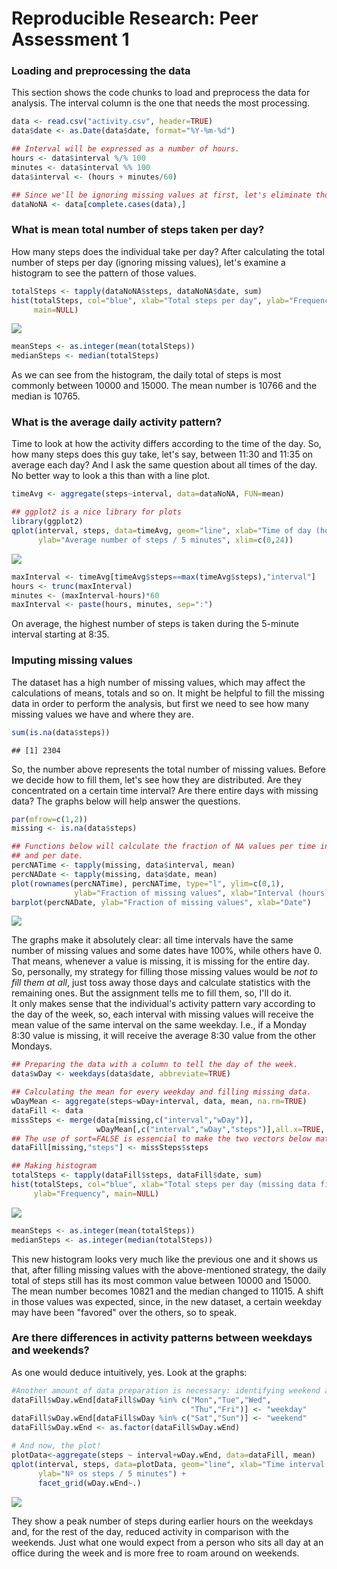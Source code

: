 # Reproducible Research: Peer Assessment 1
### Loading and preprocessing the data

This section shows the code chunks to load and preprocess the data for analysis. The interval column is the one that needs the most processing.


```r
data <- read.csv("activity.csv", header=TRUE)
data$date <- as.Date(data$date, format="%Y-%m-%d")

## Interval will be expressed as a number of hours.
hours <- data$interval %/% 100
minutes <- data$interval %% 100
data$interval <- (hours + minutes/60)

## Since we'll be ignoring missing values at first, let's eliminate those rows.
dataNoNA <- data[complete.cases(data),]
```

### What is mean total number of steps taken per day?  
How many steps does the individual take per day? After calculating the total number of steps per day (ignoring missing values), let's examine a histogram to see the pattern of those values.


```r
totalSteps <- tapply(dataNoNA$steps, dataNoNA$date, sum)
hist(totalSteps, col="blue", xlab="Total steps per day", ylab="Frequency",
     main=NULL)
```

![](PA1_template_files/figure-html/unnamed-chunk-2-1.png) 

```r
meanSteps <- as.integer(mean(totalSteps))
medianSteps <- median(totalSteps)
```

As we can see from the histogram, the daily total of steps is most commonly between 10000 and 15000. The mean number is 10766 and the median is 10765.

### What is the average daily activity pattern?

Time to look at how the activity differs according to the time of the day. So, how many steps does this guy take, let's say, between 11:30 and 11:35 on average each day? And I ask the same question about all times of the day.  
No better way to look a this than with a line plot.


```r
timeAvg <- aggregate(steps~interval, data=dataNoNA, FUN=mean)

## ggplot2 is a nice library for plots
library(ggplot2)
qplot(interval, steps, data=timeAvg, geom="line", xlab="Time of day (hours)",
      ylab="Average number of steps / 5 minutes", xlim=c(0,24))
```

![](PA1_template_files/figure-html/unnamed-chunk-3-1.png) 

```r
maxInterval <- timeAvg[timeAvg$steps==max(timeAvg$steps),"interval"]
hours <- trunc(maxInterval)
minutes <- (maxInterval-hours)*60
maxInterval <- paste(hours, minutes, sep=":")
```

On average, the highest number of steps is taken during the 5-minute interval starting at 8:35.

### Imputing missing values

The dataset has a high number of missing values, which may affect the calculations of means, totals and so on. It might be helpful to fill the missing data in order to perform the analysis, but first we need to see how many missing values we have and where they are.  


```r
sum(is.na(data$steps))
```

```
## [1] 2304
```

So, the number above represents the total number of missing values. Before we decide how to fill them, let's see how they are distributed. Are they concentrated on a certain time interval? Are there entire days with missing data? The graphs below will help answer the questions.


```r
par(mfrow=c(1,2))
missing <- is.na(data$steps)

## Functions below will calculate the fraction of NA values per time interval
## and per date.
percNATime <- tapply(missing, data$interval, mean)
percNADate <- tapply(missing, data$date, mean)
plot(rownames(percNATime), percNATime, type="l", ylim=c(0,1),
              ylab="Fraction of missing values", xlab="Interval (hours)")
barplot(percNADate, ylab="Fraction of missing values", xlab="Date")
```

![](PA1_template_files/figure-html/unnamed-chunk-5-1.png) 

The graphs make it absolutely clear: all time intervals have the same number of missing values and some dates have 100%, while others have 0. That means, whenever a value is missing, it is missing for the entire day.  
So, personally, my strategy for filling those missing values would be *not to fill them at all*, just toss away those days and calculate statistics with the remaining ones. But the assignment tells me to fill them, so, I'll do it.  
It only makes sense that the individual's activity pattern vary according to the day of the week, so, each interval with missing values will receive the mean value of the same interval on the same weekday. I.e., if a Monday 8:30 value is missing, it will receive the average 8:30 value from the other Mondays.


```r
## Preparing the data with a column to tell the day of the week.
data$wDay <- weekdays(data$date, abbreviate=TRUE)

## Calculating the mean for every weekday and filling missing data.
wDayMean <- aggregate(steps~wDay+interval, data, mean, na.rm=TRUE)
dataFill <- data
missSteps <- merge(data[missing,c("interval","wDay")],
                   wDayMean[,c("interval","wDay","steps")],all.x=TRUE, sort=FALSE)
## The use of sort=FALSE is essencial to make the two vectors below match.
dataFill[missing,"steps"] <- missSteps$steps

## Making histogram
totalSteps <- tapply(dataFill$steps, dataFill$date, sum)
hist(totalSteps, col="blue", xlab="Total steps per day (missing data filled)",
     ylab="Frequency", main=NULL)
```

![](PA1_template_files/figure-html/unnamed-chunk-6-1.png) 

```r
meanSteps <- as.integer(mean(totalSteps))
medianSteps <- as.integer(median(totalSteps))
```

This new histogram looks very much like the previous one and it shows us that, after filling missing values with the above-mentioned strategy, the daily total of steps still has its most common value between 10000 and 15000. The mean number becomes 10821 and the median changed to 11015. A shift in those values was expected, since, in the new dataset, a certain weekday may have been "favored" over the others, so to speak.

### Are there differences in activity patterns between weekdays and weekends?

As one would deduce intuitively, yes. Look at the graphs:


```r
#Another amount of data preparation is necessary: identifying weekend and weekdays
dataFill$wDay.wEnd[dataFill$wDay %in% c("Mon","Tue","Wed",
                                        "Thu","Fri")] <- "weekday"
dataFill$wDay.wEnd[dataFill$wDay %in% c("Sat","Sun")] <- "weekend"
dataFill$wDay.wEnd <- as.factor(dataFill$wDay.wEnd)

# And now, the plot!
plotData<-aggregate(steps ~ interval+wDay.wEnd, data=dataFill, mean)
qplot(interval, steps, data=plotData, geom="line", xlab="Time interval (hours)",
      ylab="Nº os steps / 5 minutes") +
      facet_grid(wDay.wEnd~.)
```

![](PA1_template_files/figure-html/unnamed-chunk-7-1.png) 

They show a peak number of steps during earlier hours on the weekdays and, for the rest of the day, reduced activity in comparison with the weekends. Just what one would expect from a person who sits all day at an office during the week and is more free to roam around on weekends.
